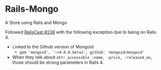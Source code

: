 Rails-Mongo
===========

A Store using Rails and Mongo

Followed [RailsCast #238](http://railscasts.com/episodes/238-mongoid-revised?view=asciicast) with the following exception due to being on Rails 4.

- Linked to the Github version of Mongoid
  - `gem 'mongoid', '~>4.0.0.beta1', github: 'mongoid/mongoid'`
- When they talk about `attr_accessible :name, :price, :released_on`, those should be strong parameters in Rails 4.